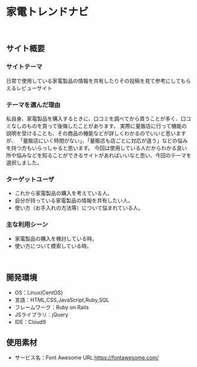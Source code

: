 # 家電トレンドナビ
​
## サイト概要
### サイトテーマ
日常で使用している家電製品の情報を共有したりその投稿を見て参考にしてもらえるレビューサイト
​
### テーマを選んだ理由
私自身、家電製品を購入するときに、口コミを調べてから買うことが多く、口コミなしのものを買って後悔したことがあります。
実際に量販店に行って機能の説明を受けることも、その商品の機能などが詳しくわかるのでいいと思いますが、
「量販店にいく時間がない」、「量販店も店ごとに対応が違う」などの悩みを持つ方もいらっしゃると思います。
今回は使用している人だからわかる良い所や悩みなどを知ることができるサイトがあればいいなと思い、今回のテーマを選択しました。
​
### ターゲットユーザ
- これから家電製品の購入を考えている人。
- 自分が持っている家電製品の情報を共有したい人。
- 使い方（お手入れの方法等）について悩まれている人。
​
### 主な利用シーン

- 家電製品の購入を検討している時。
- 使い方について模索している時。

​
## 開発環境
- OS：Linux(CentOS)
- 言語：HTML,CSS,JavaScript,Ruby,SQL
- フレームワーク：Ruby on Rails
- JSライブラリ：jQuery
- IDE：Cloud9
​
## 使用素材
- サービス名：Font Awesome 
  URL:https://fontawesome.com/
